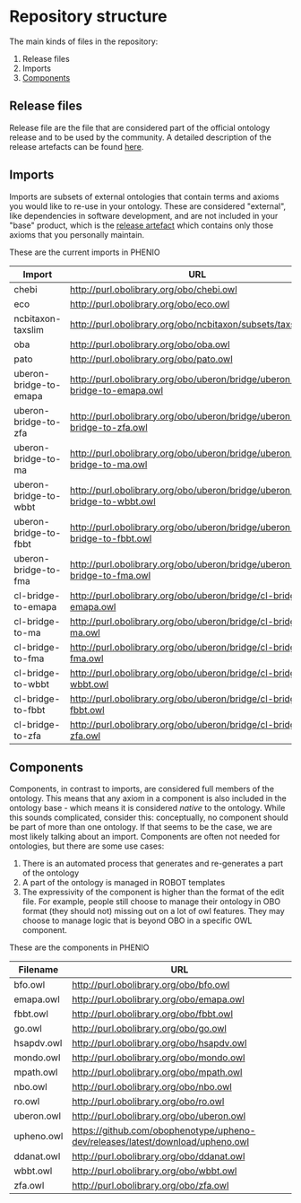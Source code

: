 # Repository structure

The main kinds of files in the repository:

1. Release files
2. Imports
3. [Components](#components)

## Release files
Release file are the file that are considered part of the official ontology release and to be used by the community. A detailed description of the release artefacts can be found [here](https://github.com/INCATools/ontology-development-kit/blob/master/docs/ReleaseArtefacts.md).

## Imports
Imports are subsets of external ontologies that contain terms and axioms you would like to re-use in your ontology. These are considered "external", like dependencies in software development, and are not included in your "base" product, which is the [release artefact](https://github.com/INCATools/ontology-development-kit/blob/master/docs/ReleaseArtefacts.md) which contains only those axioms that you personally maintain.

These are the current imports in PHENIO

| Import | URL | Type |
| ------ | --- | ---- |
| chebi | http://purl.obolibrary.org/obo/chebi.owl | None |
| eco | http://purl.obolibrary.org/obo/eco.owl | None |
| ncbitaxon-taxslim | http://purl.obolibrary.org/obo/ncbitaxon/subsets/taxslim.owl | None |
| oba | http://purl.obolibrary.org/obo/oba.owl | None |
| pato | http://purl.obolibrary.org/obo/pato.owl | None |
| uberon-bridge-to-emapa | http://purl.obolibrary.org/obo/uberon/bridge/uberon-bridge-to-emapa.owl | None |
| uberon-bridge-to-zfa | http://purl.obolibrary.org/obo/uberon/bridge/uberon-bridge-to-zfa.owl | None |
| uberon-bridge-to-ma | http://purl.obolibrary.org/obo/uberon/bridge/uberon-bridge-to-ma.owl | None |
| uberon-bridge-to-wbbt | http://purl.obolibrary.org/obo/uberon/bridge/uberon-bridge-to-wbbt.owl | None |
| uberon-bridge-to-fbbt | http://purl.obolibrary.org/obo/uberon/bridge/uberon-bridge-to-fbbt.owl | None |
| uberon-bridge-to-fma | http://purl.obolibrary.org/obo/uberon/bridge/uberon-bridge-to-fma.owl | None |
| cl-bridge-to-emapa | http://purl.obolibrary.org/obo/uberon/bridge/cl-bridge-to-emapa.owl | None |
| cl-bridge-to-ma | http://purl.obolibrary.org/obo/uberon/bridge/cl-bridge-to-ma.owl | None |
| cl-bridge-to-fma | http://purl.obolibrary.org/obo/uberon/bridge/cl-bridge-to-fma.owl | None |
| cl-bridge-to-wbbt | http://purl.obolibrary.org/obo/uberon/bridge/cl-bridge-to-wbbt.owl | None |
| cl-bridge-to-fbbt | http://purl.obolibrary.org/obo/uberon/bridge/cl-bridge-to-fbbt.owl | None |
| cl-bridge-to-zfa | http://purl.obolibrary.org/obo/uberon/bridge/cl-bridge-to-zfa.owl | None |

## Components
Components, in contrast to imports, are considered full members of the ontology. This means that any axiom in a component is also included in the ontology base - which means it is considered _native_ to the ontology. While this sounds complicated, consider this: conceptually, no component should be part of more than one ontology. If that seems to be the case, we are most likely talking about an import. Components are often not needed for ontologies, but there are some use cases:

1. There is an automated process that generates and re-generates a part of the ontology
2. A part of the ontology is managed in ROBOT templates
3. The expressivity of the component is higher than the format of the edit file. For example, people still choose to manage their ontology in OBO format (they should not) missing out on a lot of owl features. They may choose to manage logic that is beyond OBO in a specific OWL component.

These are the components in PHENIO

| Filename | URL |
| -------- | --- |
| bfo.owl | http://purl.obolibrary.org/obo/bfo.owl |
| emapa.owl | http://purl.obolibrary.org/obo/emapa.owl |
| fbbt.owl | http://purl.obolibrary.org/obo/fbbt.owl |
| go.owl | http://purl.obolibrary.org/obo/go.owl |
| hsapdv.owl | http://purl.obolibrary.org/obo/hsapdv.owl |
| mondo.owl | http://purl.obolibrary.org/obo/mondo.owl |
| mpath.owl | http://purl.obolibrary.org/obo/mpath.owl |
| nbo.owl | http://purl.obolibrary.org/obo/nbo.owl |
| ro.owl | http://purl.obolibrary.org/obo/ro.owl |
| uberon.owl | http://purl.obolibrary.org/obo/uberon.owl |
| upheno.owl | https://github.com/obophenotype/upheno-dev/releases/latest/download/upheno.owl |
| ddanat.owl | http://purl.obolibrary.org/obo/ddanat.owl |
| wbbt.owl | http://purl.obolibrary.org/obo/wbbt.owl |
| zfa.owl | http://purl.obolibrary.org/obo/zfa.owl |
